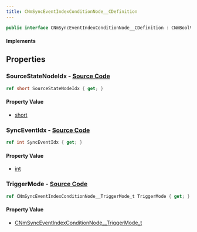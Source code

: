 ```yaml
---
title: CNmSyncEventIndexConditionNode__CDefinition
---
```


```csharp
public interface CNmSyncEventIndexConditionNode__CDefinition : CNmBoolValueNode__CDefinition, CNmValueNode__CDefinition, CNmGraphNode__CDefinition, ISchemaClass<CNmGraphNode__CDefinition>, ISchemaClass<CNmValueNode__CDefinition>, ISchemaClass<CNmBoolValueNode__CDefinition>, ISchemaClass<CNmSyncEventIndexConditionNode__CDefinition>, ISchemaField, ISchemaClass, INativeHandle
```

#### Implements

## Properties

### **SourceStateNodeIdx** - [Source Code](https://github.com/swiftly-solution/swiftlys2/blob/main/managed/src/SwiftlyS2.Generated/Schemas/Interfaces/CNmSyncEventIndexConditionNode__CDefinition.cs#L16)

```csharp
ref short SourceStateNodeIdx { get; }
```

#### Property Value

- [short](https://learn.microsoft.com/dotnet/api/system.int16)

### **SyncEventIdx** - [Source Code](https://github.com/swiftly-solution/swiftlys2/blob/main/managed/src/SwiftlyS2.Generated/Schemas/Interfaces/CNmSyncEventIndexConditionNode__CDefinition.cs#L20)

```csharp
ref int SyncEventIdx { get; }
```

#### Property Value

- [int](https://learn.microsoft.com/dotnet/api/system.int32)

### **TriggerMode** - [Source Code](https://github.com/swiftly-solution/swiftlys2/blob/main/managed/src/SwiftlyS2.Generated/Schemas/Interfaces/CNmSyncEventIndexConditionNode__CDefinition.cs#L18)

```csharp
ref CNmSyncEventIndexConditionNode__TriggerMode_t TriggerMode { get; }
```

#### Property Value

- [CNmSyncEventIndexConditionNode__TriggerMode_t](/docs/api/shared/schemadefinitions/cnmsynceventindexconditionnode__triggermode_t)

